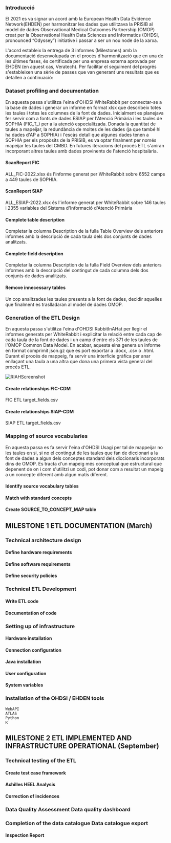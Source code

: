 ### Introducció

El 2021 es va signar un acord amb la European Health Data Evidence Network(EHDEN) per harmonitzar les dades que utilitzava la PRISIB al model de dades 
Observational Medical Outcomes Partnership (OMOP) creat per la Observational Health Data Sciences and Informatics (OHDSI, pronounced “Odyssey”) initiative 
i passar a ser un nou node de la xarxa. 

L'acord estableix la entrega de 3 informes (Milestones) amb la documentació desenvolupada en el procés d'harmonització que en una de les últimes fases, 
és certificada per una empresa externa aprovada per EHDEN (en aquest cas, Veratech).
Per facilitar el seguiment del progrés s'estableixen una sèrie de passes que van generant uns resultats que es detallen a continuació:

### Dataset profiling and documentation	
En aquesta passa s'utilitza l'eina d'OHDSI WhiteRabbit per connectar-se a la base de dades i generar un informe en format xlsx que describeix totes les taules i totes les columnes de la font de dades. Inicialment es planejava fer servir com a fonts de dades ESIAP per l'Atenció Primària i les taules de SOPHIA (FIC_T_) per a la atenció especialitzada. Donada la quantitat de taules a mapeijar, la redundància de moltes de les dades (ja que també hi ha dades d'AP a SOPHIA) i l'escàs detall que algunes dades tenen a SOPHIA per els propòsits de la PRISIB, es va optar finalment per només mapeijar les taules del CMBD. En futures iteracions del procés ETL s'aniran incorporant altres taules amb dades provinents de l'atenció hospitalària. 
#### ScanReport FIC
ALL_FIC-2022.xlsx és l'informe generat per WhiteRabbit sobre 6552 camps a 449 taules de SOPHIA.
#### ScanReport SIAP
ALL_ESIAP-2022.xlsx és l'informe generat per WhiteRabbit sobre 146 taules i 2355 variables del Sistema d'Informació d'Atenció Primària
#### Complete table description
Completar la columna Description de la fulla Table Overview dels anteriors informes amb la descripció de cada taula dels dos conjunts de dades analitzats.
#### Complete field description
Completar la columna Description de la fulla Field Overview dels anteriors informes amb la descripció del contingut de cada columna dels dos conjunts de dades analitzats.
#### Remove innecessary tables
Un cop analitzades les taules presents a la font de dades, decidir aquelles que finalment es traslladaran al model de dades OMOP. 
### Generation of the ETL Design	
En aquesta passa s'utilitza l'eina d'OHDSI RabbitInAHat per llegir el informes generats per WhiteRabbit i explicitar la relació entre cada cap de cada taula de la font de dades i un camp d'entre els 371 de les taules de l'OMOP Common Data Model.
En acabar, aquesta eina genera un informe en format comprimit json.gz que es port exportar a .docx, .csv o  .html.
Durant el procés de mappeig, fa servir una interficie gràfica per anar enllaçant una taula a una altra que dona una primera vista general del procés ETL.


![RIAHScreenshot](https://github.com/IdISBa-PRISIB-Pau/wiki/assets/142481605/0ad70d50-ba31-4a1d-9c28-f2761d2c65a6)

#### Create relationships FIC-CDM
FIC ETL target_fields.csv
#### Create relationships SIAP-CDM
SIAP ETL target_fields.csv
### Mapping of source vocabularies	
En aquesta passa es fa servir l'eina d'OHDSI Usagi per tal de mappeijar no les taules en si, si no el contingut de les taules que fan de diccionari a la font de dades a algun dels conceptes standard dels diccionaris incorporats dins de OMOP. 
Es tracta d'un mapeig més conceptual que estructural que depenent de on i com s'utilitzi un codi, pot donar com a resultat un mapeig a un concepte diferent amb algun matís diferent. 
#### Identify source vocabulary tables
#### Match with standard concepts
#### Create SOURCE_TO_CONCEPT_MAP table
## MILESTONE 1 ETL DOCUMENTATION (March)	
### Technical architecture design	
#### 	Define hardware requirements
#### 	Define software requirements
#### 	Define security policies
### Technical ETL Development	
#### 	Write ETL code
#### 	Documentation of code
### Setting up of infrastructure	
#### 	Hardware installation
#### 	Connection configuration
#### 	Java installation
#### 	User configuration
#### 	System variables
### Installation of the OHDSI / EHDEN tools	
	WebAPI
	ATLAS
	Python
	R
## MILESTONE 2 ETL IMPLEMENTED AND INFRASTRUCTURE OPERATIONAL (September)	
### Technical testing of the ETL	
#### 	Create test case framework
#### 	Achilles HEEL Analysis
#### 	Correction of incidences
### Data Quality Assessment	Data quality dashboard
### Completion of the data catalogue	Data catalogue export
#### Inspection Report	
